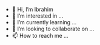- 👋 Hi, I’m Ibrahim
- 👀 I’m interested in ...
- 🌱 I’m currently learning ...
- 💞️ I’m looking to collaborate on ...
- 📫 How to reach me ...

<!---
IbrahimHus7ein/IbrahimHus7ein is a ✨ special ✨ repository because its `README.md` (this file) appears on your GitHub profile.
You can click the Preview link to take a look at your changes.
--->
